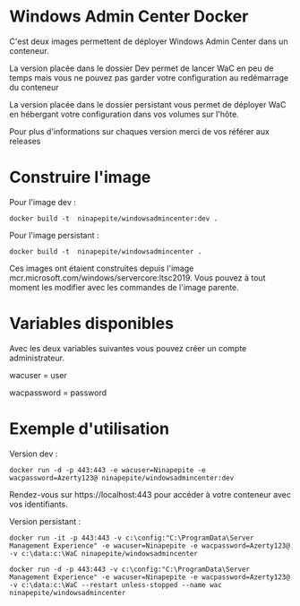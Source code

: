 # Windows Admin Center Docker

C'est deux images permettent de déployer Windows Admin Center dans un conteneur.

La version placée dans le dossier Dev permet de lancer WaC en peu de temps mais vous ne pouvez pas garder votre configuration au redémarrage du conteneur

La version placée dans le dossier persistant vous permet de déployer WaC en hébergant votre configuration dans vos volumes sur l'hôte.

Pour plus d'informations sur chaques version merci de vos référer aux releases

# Construire l'image

Pour l'image dev :

 ```docker build -t  ninapepite/windowsadmincenter:dev .```
 
 Pour l'image persistant :
 
  ```docker build -t  ninapepite/windowsadmincenter .```
 
Ces images ont étaient construites depuis l'image mcr.microsoft.com/windows/servercore:ltsc2019.
Vous pouvez à tout moment les modifier avec les commandes de l'image parente.

# Variables disponibles

Avec les deux variables suivantes vous pouvez créer un compte administrateur.

wacuser = user


wacpassword = password

 # Exemple d'utilisation
 
 Version dev :
 
 ```docker run -d -p 443:443 -e wacuser=Ninapepite -e wacpassword=Azerty123@ ninapepite/windowsadmincenter:dev ```
 
 Rendez-vous sur https://localhost:443 pour accéder à votre conteneur avec vos identifiants.
 
 Version persistant :
 
 ```docker run -it -p 443:443 -v c:\config:"C:\ProgramData\Server Management Experience" -e wacuser=Ninapepite -e wacpassword=Azerty123@ -v c:\data:c:\WaC ninapepite/windowsadmincenter```


 ```docker run -d -p 443:443 -v c:\config:"C:\ProgramData\Server Management Experience" -e wacuser=Ninapepite -e wacpassword=Azerty123@ -v c:\data:c:\WaC --restart unless-stopped --name wac ninapepite/windowsadmincenter```

